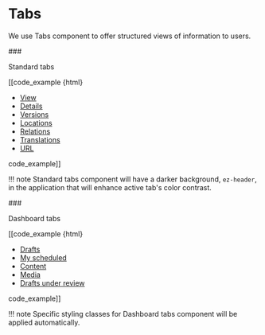 # Tabs

We use Tabs component to offer structured views of information to users.

###<div class="mgt-1">Standard tabs</div>
<div class="mgt-2 ez-guidelines-tabs">
[[code_example {html}
<ul class="nav nav-tabs ez-tabs" role="tablist">
    <li class="nav-item">
        <a class="nav-link active" data-toggle="tab" href="#ez-tab-location-view-content" role="tab" aria-controls="ez-tab-location-view-content" aria-expanded="1">View</a>
    </li>
    <li class="nav-item">
        <a class="nav-link" data-toggle="tab" href="#ez-tab-location-view-details" role="tab" aria-controls="ez-tab-location-view-details" aria-expanded="1">Details</a>
    </li>
    <li class="nav-item">
        <a class="nav-link" data-toggle="tab" href="#ez-tab-location-view-versions" role="tab" aria-controls="ez-tab-location-view-versions" aria-expanded="1">Versions</a>
    </li>
    <li class="nav-item">
        <a class="nav-link" data-toggle="tab" href="#ez-tab-location-view-locations" role="tab" aria-controls="ez-tab-location-view-locations" aria-expanded="1">Locations</a>
    </li>
    <li class="nav-item">
        <a class="nav-link" data-toggle="tab" href="#ez-tab-location-view-relations" role="tab" aria-controls="ez-tab-location-view-relations" aria-expanded="1">Relations</a>
    </li>
    <li class="nav-item">
        <a class="nav-link" data-toggle="tab" href="#ez-tab-location-view-translations" role="tab" aria-controls="ez-tab-location-view-translations" aria-expanded="1">Translations</a>
    </li>
    <li class="nav-item">
        <a class="nav-link" data-toggle="tab" href="#ez-tab-location-view-urls" role="tab" aria-controls="ez-tab-location-view-urls" aria-expanded="1">URL</a>
    </li>
</ul>
code_example]]
</div>

!!! note
    Standard tabs component will have a darker background, `ez-header`, in the application that will enhance active tab's color contrast.

###<div class="mgt-1">Dashboard tabs</div>
<div class="mgt-2 ez-guidelines-tabs ez-guidelines-tabs--dashboard">
[[code_example {html}
<ul class="nav nav-tabs ez-tabs" role="tablist" id="ez-tab-list-dashboard-my">
    <li class="nav-item">
        <a class="nav-link active" id="ez-tab-label-dashboard-my" data-toggle="tab" href="#ez-tab-dashboard-my-my-drafts" role="tab" aria-controls="ez-tab-dashboard-my-my-drafts" aria-expanded="1">Drafts</a>
    </li>
    <li class="nav-item">
        <a class="nav-link" id="ez-tab-label-dashboard-my" data-toggle="tab" href="#ez-tab-dashboard-my-my-scheduled" role="tab" aria-controls="ez-tab-dashboard-my-my-scheduled" aria-expanded>My scheduled</a>
    </li>
    <li class="nav-item">
        <a class="nav-link" id="ez-tab-label-dashboard-my" data-toggle="tab" href="#ez-tab-dashboard-my-my-content" role="tab" aria-controls="ez-tab-dashboard-my-my-content" aria-expanded>Content</a>
    </li>
    <li class="nav-item">
        <a class="nav-link" id="ez-tab-label-dashboard-my" data-toggle="tab" href="#ez-tab-dashboard-my-my-media" role="tab" aria-controls="ez-tab-dashboard-my-my-media" aria-expanded>Media</a>
    </li>
    <li class="nav-item">
        <a class="nav-link" id="ez-tab-label-dashboard-my" data-toggle="tab" href="#ez-tab-dashboard-my-my-drafts-under-review" role="tab" aria-controls="ez-tab-dashboard-my-my-drafts-under-review" aria-expanded>Drafts under review</a>
    </li>
</ul>
code_example]]
</div>

!!! note
    Specific styling classes for Dashboard tabs component will be applied automatically.
